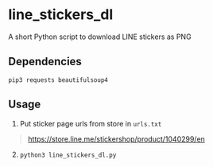 # line_stickers_dl
A short Python script to download LINE stickers as PNG


## Dependencies
```pip3 requests beautifulsoup4 ```

## Usage
1. Put sticker page urls from store in ```urls.txt```
> https://store.line.me/stickershop/product/1040299/en

2. ```python3 line_stickers_dl.py```
